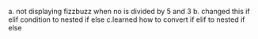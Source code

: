 a. not displaying fizzbuzz when no is divided by 5 and 3
b. changed this if elif condition to nested if else
c.learned how to convert if elif to nested if else